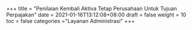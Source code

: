 +++
title = "Penilaian Kembali Aktiva Tetap Perusahaan Untuk Tujuan Perpajakan"
date = 2021-01-16T13:12:08+08:00
draft = false
weight = 10
toc = false
categories ="Layanan Administrasi"
+++
